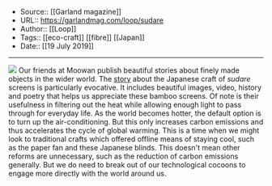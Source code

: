 ﻿
  * Source:: [[Garland magazine]]
  * URL:: https://garlandmag.com/loop/sudare
  * Author:: [[Loop]]
  * Tags:: [[eco-craft]] [[fibre]] [[Japan]]
  * Date:: [[19 July 2019]]


* * *
[![](https://garlandmag.com/wp-content/uploads/2019/07/moowon-japan-kyoto-sudare-blinds-artisanship-crafts-handmade-mona-kim-2b-1.jpg)](https://garlandmag.com/wp-content/uploads/2019/07/moowon-japan-kyoto-sudare-blinds-artisanship-crafts-handmade-mona-kim-2b-1.jpg)
Our friends at Moowan publish beautiful stories about finely made objects in the wider world. The [story](https://www.moowon.com/stories/sudare-the-nuanced-screens-of-japan) about the Japanese craft of _sudare_ screens is particularly evocative.
It includes beautiful images, video, history and poetry that helps us appreciate these bamboo screens. Of note is their usefulness in filtering out the heat while allowing enough light to pass through for everyday life.
As the world becomes hotter, the default option is to turn up the air-conditioning. But this only increases carbon emissions and thus accelerates the cycle of global warming. This is a time when we might look to traditional crafts which offered offline means of staying cool, such as the paper fan and these Japanese blinds.
This doesn't mean other reforms are unnecessary, such as the reduction of carbon emissions generally. But we do need to break out of our technological cocoons to engage more directly with the world around us.

